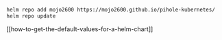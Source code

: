 ```sh
helm repo add mojo2600 https://mojo2600.github.io/pihole-kubernetes/
helm repo update
```

[[how-to-get-the-default-values-for-a-helm-chart]]

